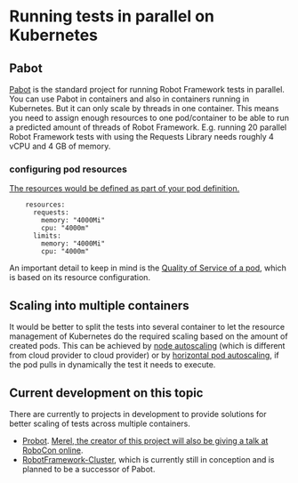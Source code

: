 # Running tests in parallel on Kubernetes
## Pabot
[Pabot](https://pabot.org/) is the standard project for running Robot Framework tests in parallel. You can use Pabot in containers and also in containers running in Kubernetes. But it can only scale by threads in one container. This means you need to assign enough resources to one pod/container to be able to run a predicted amount of threads of Robot Framework. E.g. running 20 parallel Robot Framework tests with using the Requests Library needs roughly 4 vCPU and 4 GB of memory.

### configuring pod resources
[The resources would be defined as part of your pod definition.](https://kubernetes.io/docs/concepts/configuration/manage-resources-containers/)
```
    resources:
      requests:
        memory: "4000Mi"
        cpu: "4000m"
      limits:
        memory: "4000Mi"
        cpu: "4000m"
```
An important detail to keep in mind is the [Quality of Service of a pod](https://kubernetes.io/docs/tasks/configure-pod-container/quality-service-pod/), which is based on its resource configuration.


## Scaling into multiple containers
It would be better to split the tests into several container to let the resource management of Kubernetes do the required scaling based on the amount of created pods. This can be achieved by [node autoscaling](https://cloud.google.com/kubernetes-engine/docs/concepts/cluster-autoscaler) (which is different from cloud provider to cloud provider) or by [horizontal pod autoscaling](https://kubernetes.io/de/docs/tasks/run-application/horizontal-pod-autoscale/), if the pod pulls in dynamically the test it needs to execute. 

## Current development on this topic
There are currently to projects in development to provide solutions for better scaling of tests across multiple containers.
- [Probot](https://github.com/mwfoekens/Probot). [Merel, the creator of this project will also be giving a talk at RoboCon online](https://robocon.io/#online-probot-test-parallelization--distribution-with-docker-and-kubernetes). 
- [RobotFramework-Cluster](https://github.com/MarketSquare/robotframework-cluster), which is currently still in conception and is planned to be a successor of Pabot.

